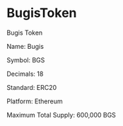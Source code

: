 # BugisToken
Bugis Token

Name: Bugis

Symbol: BGS

Decimals: 18

Standard: ERC20

Platform: Ethereum

Maximum Total Supply: 600,000 BGS
